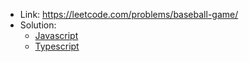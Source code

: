 - Link: https://leetcode.com/problems/baseball-game/
- Solution:
  - [Javascript](index.js)
  - [Typescript](index.ts)